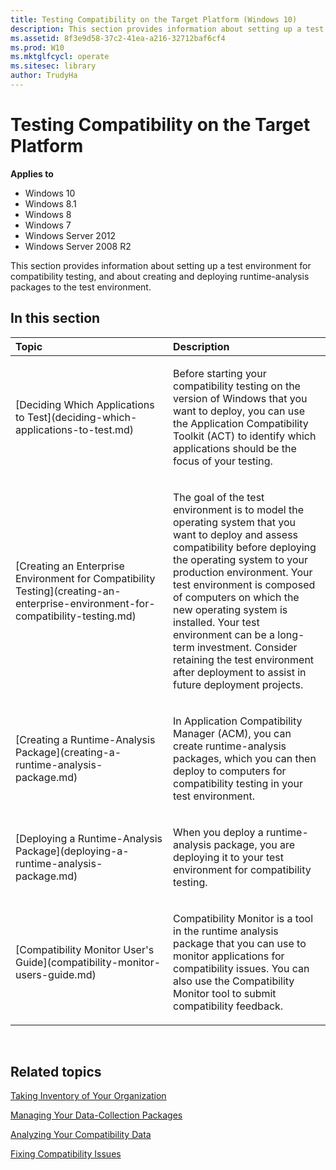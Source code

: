 ```yaml
---
title: Testing Compatibility on the Target Platform (Windows 10)
description: This section provides information about setting up a test environment for compatibility testing, and about creating and deploying runtime-analysis packages to the test environment.
ms.assetid: 8f3e9d58-37c2-41ea-a216-32712baf6cf4
ms.prod: W10
ms.mktglfcycl: operate
ms.sitesec: library
author: TrudyHa
---
```


# Testing Compatibility on the Target Platform


**Applies to**

-   Windows 10
-   Windows 8.1
-   Windows 8
-   Windows 7
-   Windows Server 2012
-   Windows Server 2008 R2

This section provides information about setting up a test environment for compatibility testing, and about creating and deploying runtime-analysis packages to the test environment.

## In this section


<table>
<colgroup>
<col width="50%" />
<col width="50%" />
</colgroup>
<thead>
<tr class="header">
<th align="left">Topic</th>
<th align="left">Description</th>
</tr>
</thead>
<tbody>
<tr class="odd">
<td align="left"><p>[Deciding Which Applications to Test](deciding-which-applications-to-test.md)</p></td>
<td align="left"><p>Before starting your compatibility testing on the version of Windows that you want to deploy, you can use the Application Compatibility Toolkit (ACT) to identify which applications should be the focus of your testing.</p></td>
</tr>
<tr class="even">
<td align="left"><p>[Creating an Enterprise Environment for Compatibility Testing](creating-an-enterprise-environment-for-compatibility-testing.md)</p></td>
<td align="left"><p>The goal of the test environment is to model the operating system that you want to deploy and assess compatibility before deploying the operating system to your production environment. Your test environment is composed of computers on which the new operating system is installed. Your test environment can be a long-term investment. Consider retaining the test environment after deployment to assist in future deployment projects.</p></td>
</tr>
<tr class="odd">
<td align="left"><p>[Creating a Runtime-Analysis Package](creating-a-runtime-analysis-package.md)</p></td>
<td align="left"><p>In Application Compatibility Manager (ACM), you can create runtime-analysis packages, which you can then deploy to computers for compatibility testing in your test environment.</p></td>
</tr>
<tr class="even">
<td align="left"><p>[Deploying a Runtime-Analysis Package](deploying-a-runtime-analysis-package.md)</p></td>
<td align="left"><p>When you deploy a runtime-analysis package, you are deploying it to your test environment for compatibility testing.</p></td>
</tr>
<tr class="odd">
<td align="left"><p>[Compatibility Monitor User's Guide](compatibility-monitor-users-guide.md)</p></td>
<td align="left"><p>Compatibility Monitor is a tool in the runtime analysis package that you can use to monitor applications for compatibility issues. You can also use the Compatibility Monitor tool to submit compatibility feedback.</p></td>
</tr>
</tbody>
</table>

 

## Related topics


[Taking Inventory of Your Organization](taking-inventory-of-your-organization.md)

[Managing Your Data-Collection Packages](managing-your-data-collection-packages.md)

[Analyzing Your Compatibility Data](analyzing-your-compatibility-data.md)

[Fixing Compatibility Issues](fixing-compatibility-issues.md)

 

 





